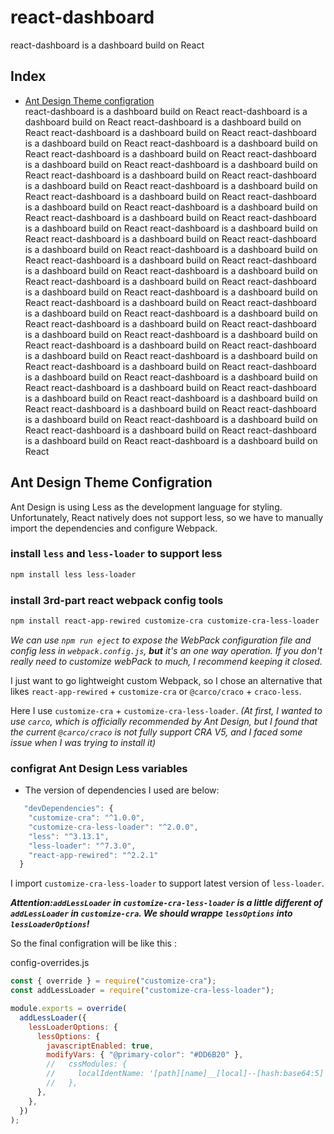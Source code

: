 # react-dashboard

react-dashboard is a dashboard build on React

## Index
- [Ant Design Theme configration](#ant-design-theme-configration) <br/>
react-dashboard is a dashboard build on React
react-dashboard is a dashboard build on React
react-dashboard is a dashboard build on React
react-dashboard is a dashboard build on React
react-dashboard is a dashboard build on React
react-dashboard is a dashboard build on React
react-dashboard is a dashboard build on React
react-dashboard is a dashboard build on React
react-dashboard is a dashboard build on React
react-dashboard is a dashboard build on React
react-dashboard is a dashboard build on React
react-dashboard is a dashboard build on React
react-dashboard is a dashboard build on React
react-dashboard is a dashboard build on React
react-dashboard is a dashboard build on React
react-dashboard is a dashboard build on React
react-dashboard is a dashboard build on React
react-dashboard is a dashboard build on React
react-dashboard is a dashboard build on React
react-dashboard is a dashboard build on React
react-dashboard is a dashboard build on React
react-dashboard is a dashboard build on React
react-dashboard is a dashboard build on React
react-dashboard is a dashboard build on React
react-dashboard is a dashboard build on React
react-dashboard is a dashboard build on React
react-dashboard is a dashboard build on React
react-dashboard is a dashboard build on React
react-dashboard is a dashboard build on React
react-dashboard is a dashboard build on React
react-dashboard is a dashboard build on React
react-dashboard is a dashboard build on React
react-dashboard is a dashboard build on React
react-dashboard is a dashboard build on React
react-dashboard is a dashboard build on React
react-dashboard is a dashboard build on React
react-dashboard is a dashboard build on React
react-dashboard is a dashboard build on React
react-dashboard is a dashboard build on React
react-dashboard is a dashboard build on React
react-dashboard is a dashboard build on React
react-dashboard is a dashboard build on React
react-dashboard is a dashboard build on React
react-dashboard is a dashboard build on React
react-dashboard is a dashboard build on React
react-dashboard is a dashboard build on React
react-dashboard is a dashboard build on React
react-dashboard is a dashboard build on React
##  Ant Design Theme Configration

Ant Design is using Less as the development language for styling. 
Unfortunately, React natively does not support less, so we have to manually import the dependencies and configure Webpack.

### install `less` and `less-loader` to support less

```bash
npm install less less-loader
```

### install 3rd-part react webpack config tools

```bash
npm install react-app-rewired customize-cra customize-cra-less-loader
```

*We can use `npm run eject`  to expose the WebPack configuration file and config less in `webpack.config.js`, **but** it's an one way operation. If you don't really need to customize webPack to much, I recommend keeping it closed.*

I just want to go lightweight custom Webpack, so I chose an alternative that likes  `react-app-rewired` + `customize-cra` or `@carco/craco` + `craco-less`.

Here I use `customize-cra` + `customize-cra-less-loader`.
*(At first, I wanted to use `carco`, which is officially recommended by Ant Design, but I found that the current `@carco/craco` is not fully support CRA V5, and I faced some issue when I was trying to install it)*

### configrat Ant Design Less variables

 - The version of dependencies I used are below:

```js
   "devDependencies": {
    "customize-cra": "^1.0.0",
    "customize-cra-less-loader": "^2.0.0",
    "less": "^3.13.1",
    "less-loader": "^7.3.0",
    "react-app-rewired": "^2.2.1"
  }
```
I import `customize-cra-less-loader` to support latest version of `less-loader`.

***Attention:`addLessLoader` in `customize-cra-less-loader` is a little different of `addLessLoader` in `customize-cra`. We should wrappe `lessOptions` into `lessLoaderOptions`!***

So the final configration will be like this :

config-overrides.js
```js
const { override } = require("customize-cra");
const addLessLoader = require("customize-cra-less-loader");

module.exports = override(
  addLessLoader({
    lessLoaderOptions: {
      lessOptions: {
        javascriptEnabled: true,
        modifyVars: { "@primary-color": "#DD6B20" },
        //   cssModules: {
        //     localIdentName: '[path][name]__[local]--[hash:base64:5]',
        //   },
      },
    },
  })
);
```
